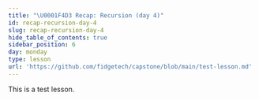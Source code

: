 ```yaml
---
title: "\U0001F4D3 Recap: Recursion (day 4)"
id: recap-recursion-day-4
slug: recap-recursion-day-4
hide_table_of_contents: true
sidebar_position: 6
day: monday
type: lesson
url: 'https://github.com/fidgetech/capstone/blob/main/test-lesson.md'
---
```


This is a test lesson.